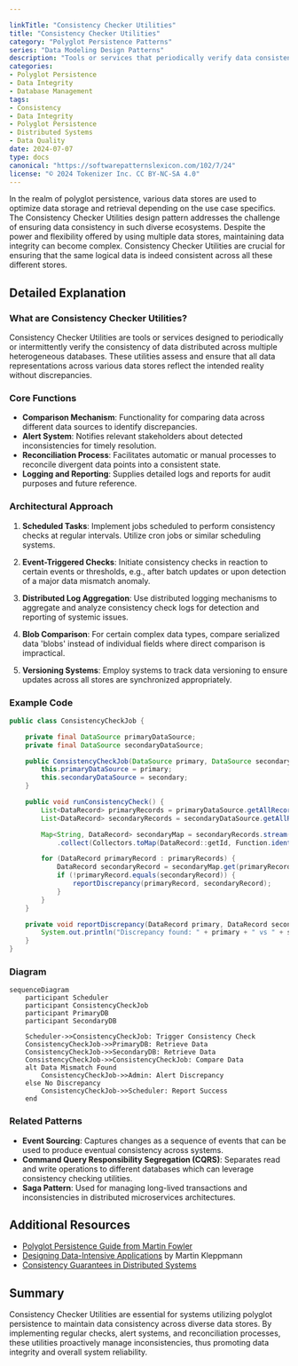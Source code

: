 ```yaml
---

linkTitle: "Consistency Checker Utilities"
title: "Consistency Checker Utilities"
category: "Polyglot Persistence Patterns"
series: "Data Modeling Design Patterns"
description: "Tools or services that periodically verify data consistency across different data stores to ensure data integrity in polyglot persistence environments."
categories:
- Polyglot Persistence
- Data Integrity
- Database Management
tags:
- Consistency
- Data Integrity
- Polyglot Persistence
- Distributed Systems
- Data Quality
date: 2024-07-07
type: docs
canonical: "https://softwarepatternslexicon.com/102/7/24"
license: "© 2024 Tokenizer Inc. CC BY-NC-SA 4.0"
---
```



In the realm of polyglot persistence, various data stores are used to optimize data storage and retrieval depending on the use case specifics. The Consistency Checker Utilities design pattern addresses the challenge of ensuring data consistency in such diverse ecosystems. Despite the power and flexibility offered by using multiple data stores, maintaining data integrity can become complex. Consistency Checker Utilities are crucial for ensuring that the same logical data is indeed consistent across all these different stores.

## Detailed Explanation

### What are Consistency Checker Utilities?

Consistency Checker Utilities are tools or services designed to periodically or intermittently verify the consistency of data distributed across multiple heterogeneous databases. These utilities assess and ensure that all data representations across various data stores reflect the intended reality without discrepancies.

### Core Functions

- **Comparison Mechanism**: Functionality for comparing data across different data sources to identify discrepancies.
- **Alert System**: Notifies relevant stakeholders about detected inconsistencies for timely resolution.
- **Reconciliation Process**: Facilitates automatic or manual processes to reconcile divergent data points into a consistent state.
- **Logging and Reporting**: Supplies detailed logs and reports for audit purposes and future reference.

### Architectural Approach

1. **Scheduled Tasks**: Implement jobs scheduled to perform consistency checks at regular intervals. Utilize cron jobs or similar scheduling systems.
   
2. **Event-Triggered Checks**: Initiate consistency checks in reaction to certain events or thresholds, e.g., after batch updates or upon detection of a major data mismatch anomaly.

3. **Distributed Log Aggregation**: Use distributed logging mechanisms to aggregate and analyze consistency check logs for detection and reporting of systemic issues.

4. **Blob Comparison**: For certain complex data types, compare serialized data 'blobs' instead of individual fields where direct comparison is impractical.

5. **Versioning Systems**: Employ systems to track data versioning to ensure updates across all stores are synchronized appropriately.

### Example Code

```java
public class ConsistencyCheckJob {

    private final DataSource primaryDataSource;
    private final DataSource secondaryDataSource;

    public ConsistencyCheckJob(DataSource primary, DataSource secondary) {
        this.primaryDataSource = primary;
        this.secondaryDataSource = secondary;
    }

    public void runConsistencyCheck() {
        List<DataRecord> primaryRecords = primaryDataSource.getAllRecords();
        List<DataRecord> secondaryRecords = secondaryDataSource.getAllRecords();

        Map<String, DataRecord> secondaryMap = secondaryRecords.stream()
            .collect(Collectors.toMap(DataRecord::getId, Function.identity()));

        for (DataRecord primaryRecord : primaryRecords) {
            DataRecord secondaryRecord = secondaryMap.get(primaryRecord.getId());
            if (!primaryRecord.equals(secondaryRecord)) {
                reportDiscrepancy(primaryRecord, secondaryRecord);
            }
        }
    }

    private void reportDiscrepancy(DataRecord primary, DataRecord secondary) {
        System.out.println("Discrepancy found: " + primary + " vs " + secondary);
    }
}
```

### Diagram

```mermaid
sequenceDiagram
    participant Scheduler
    participant ConsistencyCheckJob
    participant PrimaryDB
    participant SecondaryDB

    Scheduler->>ConsistencyCheckJob: Trigger Consistency Check
    ConsistencyCheckJob->>PrimaryDB: Retrieve Data
    ConsistencyCheckJob->>SecondaryDB: Retrieve Data
    ConsistencyCheckJob->>ConsistencyCheckJob: Compare Data
    alt Data Mismatch Found
        ConsistencyCheckJob->>Admin: Alert Discrepancy
    else No Discrepancy
        ConsistencyCheckJob->>Scheduler: Report Success
    end
```

### Related Patterns

- **Event Sourcing**: Captures changes as a sequence of events that can be used to produce eventual consistency across systems.
- **Command Query Responsibility Segregation (CQRS)**: Separates read and write operations to different databases which can leverage consistency checking utilities.
- **Saga Pattern**: Used for managing long-lived transactions and inconsistencies in distributed microservices architectures.

## Additional Resources

- [Polyglot Persistence Guide from Martin Fowler](https://martinfowler.com/bliki/PolyglotPersistence.html)
- [Designing Data-Intensive Applications](https://dataintensive.net/) by Martin Kleppmann
- [Consistency Guarantees in Distributed Systems](https://somepublication.com)

## Summary

Consistency Checker Utilities are essential for systems utilizing polyglot persistence to maintain data consistency across diverse data stores. By implementing regular checks, alert systems, and reconciliation processes, these utilities proactively manage inconsistencies, thus promoting data integrity and overall system reliability.


